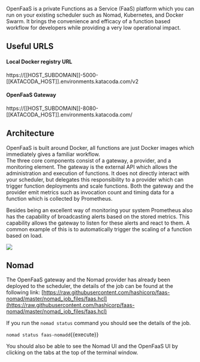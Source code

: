 OpenFaaS is a private Functions as a Service (FaaS) platform which you can run on your existing scheduler such as Nomad, Kubernetes, and Docker Swarm.  It brings the convenience and efficacy of a function based workflow for developers while providing a very low operational impact.

## Useful URLS
#### Local Docker registry URL
https://[[HOST_SUBDOMAIN]]-5000-[[KATACODA_HOST]].environments.katacoda.com/v2

#### OpenFaaS Gateway
https://[[HOST_SUBDOMAIN]]-8080-[[KATACODA_HOST]].environments.katacoda.com/

## Architecture
OpenFaaS is built around Docker, all functions are just Docker images which immediately gives a familiar workflow.  
The three core components consist of a gateway, a provider, and a monitoring element.  The gateway is the external API which allows the administration and execution of functions. It does not directly interact with your scheduler, but delegates this responsibility to a provider which can trigger function deployments and scale functions.  Both the gateway and the provider emit metrics such as invocation count and timing data for a function which is collected by Prometheus. 

Besides being an excellent way of monitoring your system Prometheus also has the capability of broadcasting alerts based on the stored metrics.  This capability allows the gateway to listen for these alerts and react to them.  A common example of this is to automatically trigger the scaling of a function based on load.

![](https://github.com/hashicorp/faas-nomad/raw/master/images/openfaas_nomad.png)

## Nomad
The OpenFaaS gateway and the Nomad provider has already been deployed to the scheduler, the details of the job can be found at the following link: [https://raw.githubusercontent.com/hashicorp/faas-nomad/master/nomad_job_files/faas.hcl](https://raw.githubusercontent.com/hashicorp/faas-nomad/master/nomad_job_files/faas.hcl)

If you run the `nomad status` command you should see the details of the job.

`nomad status faas-nomadd`{{execute}}

You should also be able to see the Nomad UI and the OpenFaaS UI by clicking on the tabs at the top of the terminal window.
